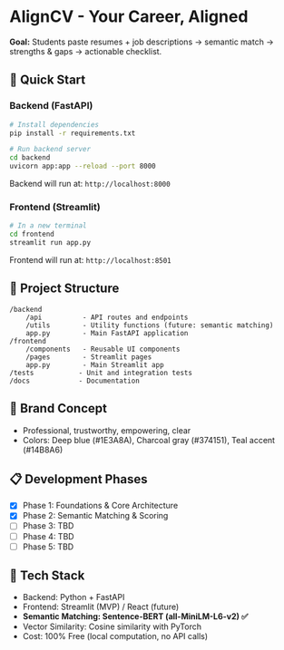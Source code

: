 # AlignCV - Your Career, Aligned

**Goal:** Students paste resumes + job descriptions → semantic match → strengths & gaps → actionable checklist.

## 🚀 Quick Start

### Backend (FastAPI)
```bash
# Install dependencies
pip install -r requirements.txt

# Run backend server
cd backend
uvicorn app:app --reload --port 8000
```

Backend will run at: `http://localhost:8000`

### Frontend (Streamlit)
```bash
# In a new terminal
cd frontend
streamlit run app.py
```

Frontend will run at: `http://localhost:8501`

## 📁 Project Structure

```
/backend
    /api          - API routes and endpoints
    /utils        - Utility functions (future: semantic matching)
    app.py        - Main FastAPI application
/frontend
    /components   - Reusable UI components
    /pages        - Streamlit pages
    app.py        - Main Streamlit app
/tests           - Unit and integration tests
/docs            - Documentation
```

## 🎨 Brand Concept
- Professional, trustworthy, empowering, clear
- Colors: Deep blue (#1E3A8A), Charcoal gray (#374151), Teal accent (#14B8A6)

## 📋 Development Phases
- [x] Phase 1: Foundations & Core Architecture
- [x] Phase 2: Semantic Matching & Scoring
- [ ] Phase 3: TBD
- [ ] Phase 4: TBD
- [ ] Phase 5: TBD

## 🔧 Tech Stack
- Backend: Python + FastAPI
- Frontend: Streamlit (MVP) / React (future)
- **Semantic Matching: Sentence-BERT (all-MiniLM-L6-v2) ✅**
- Vector Similarity: Cosine similarity with PyTorch
- Cost: 100% Free (local computation, no API calls)
